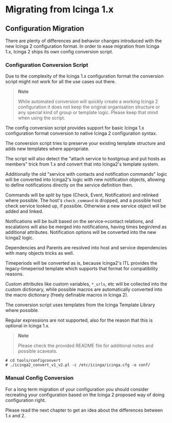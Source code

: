 # Migrating from Icinga 1.x

## Configuration Migration

There are plenty of differences and behavior changes introduced with the new
Icinga 2 configuration format. In order to ease migration from Icinga 1.x,
Icinga 2 ships its own config conversion script.

### Configuration Conversion Script

Due to the complexity of the Icinga 1.x configuration format the conversion
script might not work for all the use cases out there.

> **Note**
>
> While automated conversion will quickly create a working Icinga 2 configuration
> it does not keep the original organisation structure or any special kind of
> group or template logic. Please keep that mind when using the script.

The config conversion script provides support for basic Icinga 1.x
configuration format conversion to native Icinga 2 configuration syntax.

The conversion script tries to preserve your existing template structure and
adds new templates where appropriate.

The script will also detect the "attach service to hostgroup and put
hosts as members" trick from 1.x and convert that into Icinga2's template
system.

Additionally the old "service with contacts and notification commands" logic
will be converted into Icinga2's logic with new notification objects,
allowing to define notifications directly on the service definition then.

Commands will be split by type (Check, Event, Notification) and relinked where
possible. The host's `check_command` is dropped, and a possible host check service
looked up, if possible. Otherwise a new service object will be added and linked.

Notifications will be built based on the service->contact relations, and
escalations will also be merged into notifications, having times begin/end as
additional attributes. Notification options will be converted into the new Icinga2
logic.

Dependencies and Parents are resolved into host and service dependencies with
many objects tricks as well.

Timeperiods will be converted as is, because Icinga2's ITL provides the legacy-timeperiod
template which supports that format for compatibility reasons.

Custom attributes like custom variables, `*_urls`, etc will be collected into the
custom dictionary, while possible macros are automatically converted into the macro
dictionary (freely definable macros in Icinga 2).

The conversion script uses templates from the Icinga Template Library where
possible.

Regular expressions are not supported, also for the reason that this is optional
in Icinga 1.x.

> **Note**
>
> Please check the provided README file for additional notes and possible
> scaveats.

    # cd tools/configconvert
    # ./icinga2_convert_v1_v2.pl -c /etc/icinga/icinga.cfg -o conf/


### Manual Config Conversion

For a long term migration of your configuration you should consider recreating your
configuration based on the Icinga 2 proposed way of doing configuration right.

Please read the next chapter to get an idea about the differences between 1.x and 2.
